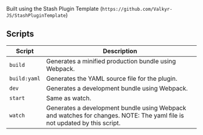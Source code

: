 Built using the Stash Plugin Template (`https://github.com/Valkyr-JS/StashPluginTemplate`)

## Scripts

| Script       | Description                                                           |
| ------------ | --------------------------------------------------------------------- |
| `build`      | Generates a minified production bundle using Webpack.                 |
| `build:yaml` | Generates the YAML source file for the plugin.                        |
| `dev`        | Generates a development bundle using Webpack.                         |
| `start`      | Same as watch.                                                        |
| `watch`      | Generates a development bundle using Webpack and watches for changes. NOTE: The yaml file is not updated by this script. |
